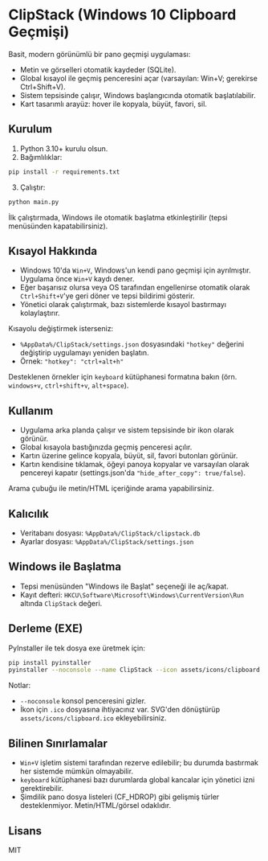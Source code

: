 # ClipStack (Windows 10 Clipboard Geçmişi)

Basit, modern görünümlü bir pano geçmişi uygulaması:
- Metin ve görselleri otomatik kaydeder (SQLite).
- Global kısayol ile geçmiş penceresini açar (varsayılan: Win+V; gerekirse Ctrl+Shift+V).
- Sistem tepsisinde çalışır, Windows başlangıcında otomatik başlatılabilir.
- Kart tasarımlı arayüz: hover ile kopyala, büyüt, favori, sil.

## Kurulum

1) Python 3.10+ kurulu olsun.
2) Bağımlılıklar:
```bash
pip install -r requirements.txt
```

3) Çalıştır:
```bash
python main.py
```

İlk çalıştırmada, Windows ile otomatik başlatma etkinleştirilir (tepsi menüsünden kapatabilirsiniz).

## Kısayol Hakkında

- Windows 10'da `Win+V`, Windows'un kendi pano geçmişi için ayrılmıştır. Uygulama önce `Win+V` kaydı dener.
- Eğer başarısız olursa veya OS tarafından engellenirse otomatik olarak `Ctrl+Shift+V`'ye geri döner ve tepsi bildirimi gösterir.
- Yönetici olarak çalıştırmak, bazı sistemlerde kısayol bastırmayı kolaylaştırır.

Kısayolu değiştirmek isterseniz:
- `%AppData%/ClipStack/settings.json` dosyasındaki `"hotkey"` değerini değiştirip uygulamayı yeniden başlatın.
- Örnek: `"hotkey": "ctrl+alt+h"`

Desteklenen örnekler için `keyboard` kütüphanesi formatına bakın (örn. `windows+v`, `ctrl+shift+v`, `alt+space`).

## Kullanım

- Uygulama arka planda çalışır ve sistem tepsisinde bir ikon olarak görünür.
- Global kısayola bastığınızda geçmiş penceresi açılır.
- Kartın üzerine gelince kopyala, büyüt, sil, favori butonları görünür.
- Kartın kendisine tıklamak, öğeyi panoya kopyalar ve varsayılan olarak pencereyi kapatır (settings.json'da `"hide_after_copy": true/false`).

Arama çubuğu ile metin/HTML içeriğinde arama yapabilirsiniz.

## Kalıcılık

- Veritabanı dosyası: `%AppData%/ClipStack/clipstack.db`
- Ayarlar dosyası: `%AppData%/ClipStack/settings.json`

## Windows ile Başlatma

- Tepsi menüsünden "Windows ile Başlat" seçeneği ile aç/kapat.
- Kayıt defteri: `HKCU\Software\Microsoft\Windows\CurrentVersion\Run` altında `ClipStack` değeri.

## Derleme (EXE)

PyInstaller ile tek dosya exe üretmek için:

```bash
pip install pyinstaller
pyinstaller --noconsole --name ClipStack --icon assets/icons/clipboard.ico main.py
```

Notlar:
- `--noconsole` konsol penceresini gizler.
- İkon için `.ico` dosyasına ihtiyacınız var. SVG'den dönüştürüp `assets/icons/clipboard.ico` ekleyebilirsiniz.

## Bilinen Sınırlamalar

- `Win+V` işletim sistemi tarafından rezerve edilebilir; bu durumda bastırmak her sistemde mümkün olmayabilir.
- `keyboard` kütüphanesi bazı durumlarda global kancalar için yönetici izni gerektirebilir.
- Şimdilik pano dosya listeleri (CF_HDROP) gibi gelişmiş türler desteklenmiyor. Metin/HTML/görsel odaklıdır.

## Lisans

MIT